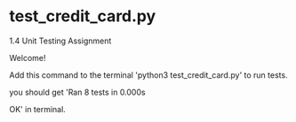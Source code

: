 # test_credit_card.py
1.4 Unit Testing Assignment 

Welcome!

Add this command to the terminal 'python3 test_credit_card.py' to run tests.

you should get 'Ran 8 tests in 0.000s

OK' in terminal. 
